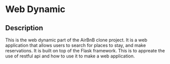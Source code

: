 # Web Dynamic

## Description
This is the web dynamic part of the AirBnB clone project. It is a web application that allows users to search for places to stay, and make reservations. It is built on top of the Flask framework.
This is to appreate the use of restful api and how to use it to make a web application.